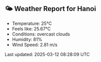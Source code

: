 <!-- WEATHER-START -->
## 🌤 Weather Report for Hanoi

- Temperature: 25°C
- Feels like: 25.67°C
- Conditions: overcast clouds
- Humidity: 81%
- Wind Speed: 2.81 m/s

Last updated: 2025-03-12 08:28:09 UTC
<!-- WEATHER-END -->
